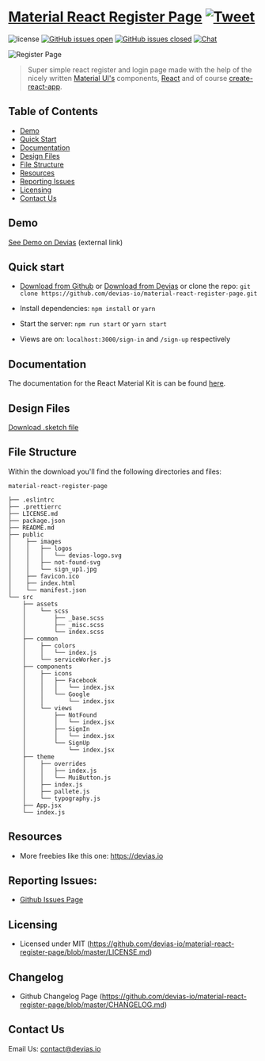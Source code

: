 # [Material React Register Page](http://material-react-register-page.devias.io/sign-in) [![Tweet](https://img.shields.io/twitter/url/http/shields.io.svg?style=social&logo=twitter)](https://twitter.com/intent/tweet?text=%F0%9F%9A%A8Devias%20Freebie%20Alert%20-%20An%20awesome%20ready-to-use%20register%20page%20made%20with%20%23material%20%23react%0D%0Ahttps%3A%2F%2Fdevias.io%20%23createreactapp%20%23devias%20%23material%20%23freebie%20%40devias-io)

![license](https://img.shields.io/badge/license-MIT-blue.svg) [![GitHub issues open](https://img.shields.io/github/issues/devias-io/material-react-register-page.svg?maxAge=2592000)](https://s3.eu-west-2.amazonaws.com/devias/products/material-react-register-page/react-register-xl.gif) [![GitHub issues closed](https://img.shields.io/github/issues-closed-raw/devias-io/material-react-register-page.svg?maxAge=2592000)](https://github.com/devias-io/material-react-register-page/issues?q=is%3Aissue+is%3Aclosed) [![Chat](https://img.shields.io/badge/chat-on%20discord-7289da.svg)](https://discord.gg/BSHaUGR)

![Register Page](https://s3.eu-west-2.amazonaws.com/devias/products/material-react-register-page/react-register-xl.gif)

> Super simple react register and login page made with the help of the nicely written [Material UI's](https://material-ui/?ref=devias-io) components, [React](https://reactjs.org/?ref=devias-io) and of course [create-react-app](https://facebook.github.io/create-react-app/?ref=devias-io).

## Table of Contents

- [Demo](#demo)
- [Quick Start](#quick-start)
- [Documentation](#documentation)
- [Design Files](#design-files)
- [File Structure](#file-structure)
- [Resources](#resources)
- [Reporting Issues](#reporting-issues)
- [Licensing](#licensing)
- [Contact Us](#contact-us)

## Demo

[See Demo on Devias](http://material-react-register-page.devias.io/sign-in?ref=github-readme) (external link)

## Quick start

- [Download from Github](https://github.com/devias-io/material-react-register-page/archive/master.zip) or [Download from Devias](https://www.devias.io/products/react-material-register-page?ref=github-readme) or clone the repo: `git clone https://github.com/devias-io/material-react-register-page.git`

- Install dependencies: `npm install` or `yarn`

- Start the server: `npm run start` or `yarn start`

- Views are on: `localhost:3000/sign-in` and `/sign-up` respectively

## Documentation

The documentation for the React Material Kit is can be found [here](https://material-ui.com?ref=devias-io).

## Design Files

[Download .sketch file](https://s3.eu-west-2.amazonaws.com/devias/products/material-react-register-page/register_signin%26signup.sketch)

## File Structure

Within the download you'll find the following directories and files:

```
material-react-register-page

├── .eslintrc
├── .prettierrc
├── LICENSE.md
├── package.json
├── README.md
├── public
│    ├── images
│    │   ├── logos
│    │   │   └── devias-logo.svg
│    │   ├── not-found-svg
│    │   └── sign_up1.jpg
│    ├── favicon.ico
│    ├── index.html
│    └── manifest.json
└── src
	├── assets
	│    └── scss
	│        ├── _base.scss
	│        ├── _misc.scss
	│        └── index.scss
	├── common
	│    ├── colors
	│    │   └── index.js
	│    └── serviceWorker.js
	├── components
	│    ├── icons
	│    │   ├── Facebook
	│    │   │   └── index.jsx
	│    │   └── Google
	│    │       └── index.jsx
	│    └── views
	│        ├── NotFound
	│        │   └── index.jsx
	│        ├── SignIn
	│        │   └── index.jsx
	│        └── SignUp
	│            └── index.jsx
	├── theme
	│    ├── overrides
	│    │   ├── index.js
	│    │   └── MuiButton.js
	│    ├── index.js
	│    ├── pallete.js
	│    └── typography.js
	├── App.jsx
	└── index.js

```

## Resources

- More freebies like this one: <https://devias.io>

## Reporting Issues:

- [Github Issues Page](https://github.com/devias-io/material-react-register-page/issues?ref=devias-io)

## Licensing

- Licensed under MIT (https://github.com/devias-io/material-react-register-page/blob/master/LICENSE.md)

## Changelog

- Github Changelog Page (https://github.com/devias-io/material-react-register-page/blob/master/CHANGELOG.md)

## Contact Us

Email Us: contact@devias.io
